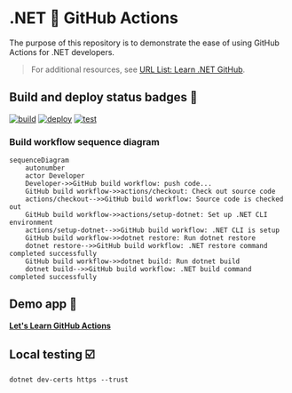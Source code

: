 # .NET 💜 GitHub Actions

The purpose of this repository is to demonstrate the ease of using GitHub Actions for .NET developers.

> For additional resources, see [URL List: Learn .NET GitHub](https://www.theurlist.com/letslearndotnet-github-resources).

## Build and deploy status badges 📛

[![build](https://github.com/IEvangelist/actions-demo/actions/workflows/dotnet-build.yml/badge.svg)](https://github.com/IEvangelist/actions-demo/actions/workflows/dotnet-build.yml)
[![deploy](https://github.com/IEvangelist/actions-demo/actions/workflows/azure-static-web-app-deploy.yml/badge.svg)](https://github.com/IEvangelist/actions-demo/actions/workflows/azure-static-web-app-deploy.yml)
[![test](https://github.com/IEvangelist/actions-demo/actions/workflows/dotnet-test.yml/badge.svg)](https://github.com/IEvangelist/actions-demo/actions/workflows/dotnet-test.yml)

### Build workflow sequence diagram

```mermaid
sequenceDiagram
    autonumber
    actor Developer
    Developer->>GitHub build workflow: push code...
    GitHub build workflow->>actions/checkout: Check out source code
    actions/checkout-->>GitHub build workflow: Source code is checked out
    GitHub build workflow->>actions/setup-dotnet: Set up .NET CLI environment
    actions/setup-dotnet-->>GitHub build workflow: .NET CLI is setup
    GitHub build workflow->>dotnet restore: Run dotnet restore
    dotnet restore-->>GitHub build workflow: .NET restore command completed successfully
    GitHub build workflow->>dotnet build: Run dotnet build
    dotnet build-->>GitHub build workflow: .NET build command completed successfully
```

## Demo app 🔗

**[Let's Learn GitHub Actions](https://aka.ms/lets-learn-github-actions)**

## Local testing ☑️

```dotnetcli
dotnet dev-certs https --trust
```
